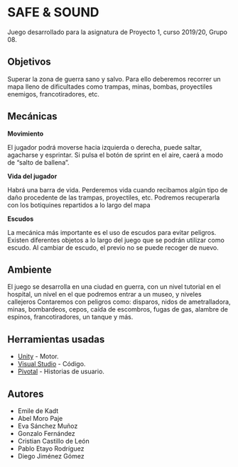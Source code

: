 # SAFE & SOUND

Juego desarrollado para la asignatura de Proyecto 1, curso 2019/20, Grupo 08.

## Objetivos

Superar la zona de guerra sano y salvo. Para ello deberemos recorrer un mapa lleno de dificultades como trampas, minas, bombas, proyectiles enemigos, francotiradores, etc.

## Mecánicas

**Movimiento**

El jugador podrá moverse hacia izquierda o derecha, puede saltar, agacharse y esprintar. Si pulsa el botón de sprint en el aire, caerá a modo de “salto de ballena”.

**Vida del jugador**

Habrá una barra de vida. Perderemos vida cuando recibamos algún tipo de daño procedente de las trampas, proyectiles, etc. Podremos recuperarla con los botiquines repartidos a lo largo del mapa

**Escudos**

La mecánica más importante es el uso de escudos para evitar peligros.
Existen diferentes objetos a lo largo del juego que se podrán utilizar como escudo.
Al cambiar de escudo, el previo no se puede recoger de nuevo.

## Ambiente

El juego se desarrolla en una ciudad en guerra, con un nivel tutorial en el hospital, un nivel en el que podremos entrar a un museo, y niveles callejeros
Contaremos con peligros como: disparos, nidos de ametralladora, minas, bombardeos, cepos, caída de escombros, fugas de gas, alambre de espinos, francotiradores, un tanque y más.

## Herramientas usadas

* [Unity](https://unity.com/) - Motor.
* [Visual Studio](https://visualstudio.microsoft.com/) - Código.
* [Pivotal](https://www.pivotaltracker.com/) - Historias de usuario.

## Autores

* Emile de Kadt
* Abel Moro Paje
* Eva Sánchez Muñoz
* Gonzalo Fernández
* Cristian Castillo de León
* Pablo Etayo Rodríguez
* Diego Jiménez Gómez